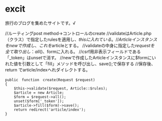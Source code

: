 # excit
旅行のブログを集めたサイトです。√

//ルーティングpost method→コントロールのcreate
    //validateはArticle.php（クラス）で指定したrulesを適用し、$thisに入れている。
    //Articleインスタンスをnewで作成し、これを$articleとする。
    //validateの中身に指定した$requestを全て取り出し：all()、$formに入れる。
    //csrf用非表示フィールドである「_token」はunsetで消す。
    //newで作成したArticleインスタンスに$formにいれた値を引数として「fill」メソッドを呼び出し、save();で保存する
    //保存後、return でarticle/indexへれダイレクトする。

    public　function　create(Request $request)
    {
        $this->validate($request, Article::$rules);
        $article = new Article;
        $form = $request->all();
        unset($form['_token']);
        $article->fill($form)->save();
        return redirect('article/index');
    }

